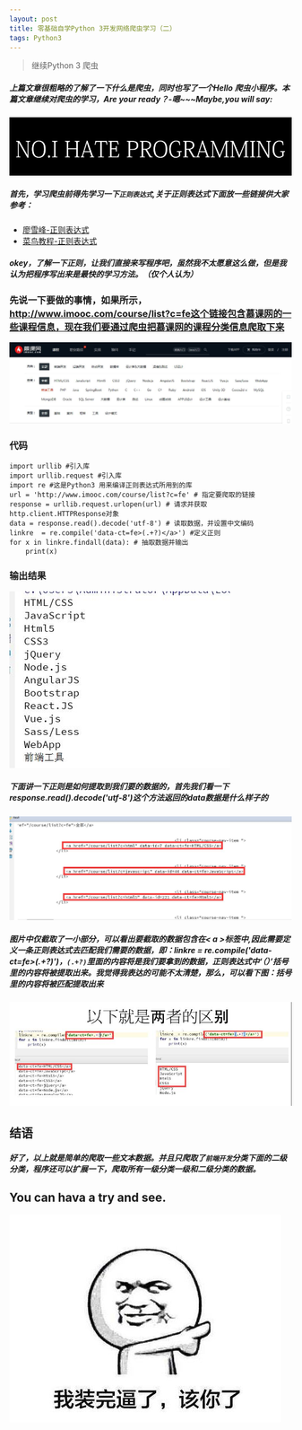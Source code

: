 ```yaml
---
layout: post
title: 零基础自学Python 3开发网络爬虫学习（二）
tags: Python3 
---
```


> 继续Python 3 爬虫


##### 上篇文章很粗略的了解了一下什么是爬虫，同时也写了一个Hello 爬虫小程序。本篇文章继续对爬虫的学习，Are your ready？-嗯~~~Maybe,you will say:

![p201](/images/p201.jpg)

##### 首先，学习爬虫前得先学习一下`正则表达式`,关于正则表达式下面放一些链接供大家参考：

* <a href="https://www.liaoxuefeng.com/wiki/0014316089557264a6b348958f449949df42a6d3a2e542c000/00143193331387014ccd1040c814dee8b2164bb4f064cff000">廖雪峰-正则表达式</a>
* <a href="http://www.runoob.com/regexp/regexp-syntax.html">菜鸟教程-正则表达式</a>


##### okey，了解一下正则，让我们直接来写程序吧，虽然我不太愿意这么做，但是我认为把程序写出来是最快的学习方法。（仅个人认为）

### 先说一下要做的事情，如果所示，http://www.imooc.com/course/list?c=fe这个链接包含慕课网的一些课程信息，现在我们要通过爬虫把慕课网的课程分类信息爬取下来


![p202](/images/p202.jpg)

### 代码

	import urllib #引入库
	import urllib.request #引入库
	import re #这是Python3 用来编译正则表达式所用到的库
	url = 'http://www.imooc.com/course/list?c=fe' # 指定要爬取的链接
	response = urllib.request.urlopen(url) # 请求并获取http.client.HTTPResponse对象
	data = response.read().decode('utf-8') # 读取数据，并设置中文编码
	linkre  = re.compile('data-ct=fe>(.+?)</a>') #定义正则
	for x in linkre.findall(data): # 抽取数据并输出
	    print(x)

### 输出结果

![p203](/images/p203.jpg)

##### 下面讲一下正则是如何提取到我们要的数据的，首先我们看一下response.read().decode('utf-8')这个方法返回的data数据是什么样子的

![p204](/images/p204.jpg)

##### 图片中仅截取了一小部分，可以看出要截取的数据包含在< a >标签中,因此需要定义一条正则表达式去匹配我们需要的数据，即：linkre  = re.compile('data-ct=fe>(.+?)</a>')，`(.+?)`里面的内容将是我们要拿到的数据，正则表达式中‘（）’括号里的内容将被提取出来。我觉得我表达的可能不太清楚，那么，可以看下图：括号里的内容将被匹配提取出来

![p206](/images/p206.jpg)

## 结语

##### 好了，以上就是简单的爬取一些文本数据。并且只爬取了`前端开发`分类下面的二级分类，程序还可以扩展一下，爬取所有一级分类一级和二级分类的数据。

## You can hava a try and see. 

![p206](/images/p207.jpg)